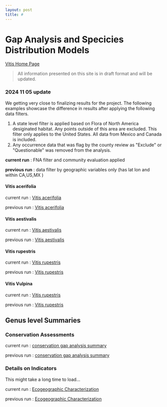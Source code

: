 ```yaml
---
layout: post
title: #
---
```

# Gap Analysis and Specicies Distribution Models

[Vitis Home Page](home)

> All information presented on this site is in draft format and will be updated.


### 2024 11 05 update 

We getting very close to finalizing results for the project. The following examples showcase the difference in results after applying the following data filters. 

 1. A state level filter is applied based on Flora of North America desiginated habitat. Any points outside of this area are excluded. This filter only applies to the United States. All data from Mexico and Canada is included.  
 2. Any occurrence data that was flag by the county review as "Exclude" or "Questionable" was removed from the analysis. 


**current run** : FNA filter and community evaluation applied 

**previous run** : data filter by geographic variables only (has lat lon and within CA,US,MX )


#### Vitis acerifolia

current run : <a href="Vitis acerifolia_Summary_fnaFilter.html" target="_blank"> Vitis acerifolia </a> 

previous run : <a href="Vitis acerifolia_Summary.html" target="_blank"> Vitis acerifolia </a>   


#### Vitis aestivalis

current run : <a href="Vitis aestivalis_Summary_fnaFilter.html" target="_blank"> Vitis aestivalis </a> 

previous run : <a href="Vitis aestivalis_Summary.html" target="_blank"> Vitis aestivalis </a>   


#### Vitis rupestris

current run : <a href="Vitis rupestris_Summary_fnaFilter.html" target="_blank"> Vitis rupestris </a> 

previous run : <a href="Vitis rupestris_Summary.html" target="_blank"> Vitis rupestris </a>   


#### Vitis Vulpina 

current run : <a href="Vitis rupestris_Vulpina_fnaFilter.html" target="_blank"> Vitis rupestris </a> 

previous run : <a href="Vitis rupestris_Vulpina.html" target="_blank"> Vitis rupestris </a>   


## Genus level Summaries 

### Conservation Assessments 

current run : <a href="run20241029_Summary.html" target="_blank"> conservation gap analysis summary </a> 

previous run : <a href="run20240614_Summary.html" target="_blank"> conservation gap analysis summary </a>

### Details on Indicators 

This might take a long time to load... 

current run : <a href="run20241029_boxPlotSummary.html" target="_blank"> Ecogeographic Characterization </a> 

previous run : <a href="run20240614_boxPlotSummary.html" target="_blank"> Ecogeographic Characterization </a>




<!--

**Summary pages we last updated on  2024-08-14**

## Genus Level report 

Includes a figure and species richness map for all species currently modeled. 

<a href="run20240614_Summary.html" target="_blank"> Run Summary </a> 

Summary figure showing the distribution of species across the individual predictors used within the modeling effort. 

<a href="run20240614_boxPlotSummary.html" target="_blank"> Box Plot Summary </a> 

  
## Individual Taxon reports 


<a href='Vitis acerifolia_Summary.html' target="_blank"> Vitis acerifolia </a>   

<a href='Vitis aestivalis_Summary.html' target="_blank"> Vitis aestivalis </a>   

<a href="Vitis aestivalis var. aestivalis_Summary.html" target="_blank"> Vitis aestivalis var. aestivalis </a>   

<a href="Vitis aestivalis var. bicolor_Summary.html" target="_blank"> Vitis aestivalis var. bicolor </a>   

<a href="Vitis arizonica_Summary.html" target="_blank"> Vitis arizonica </a>   

<a href="Vitis baileyana_Summary.html" target="_blank"> Vitis baileyana </a>   

<a href="Vitis berlandieri_Summary.html" target="_blank"> Vitis berlandieri </a>

<a href="Vitis blancoi_Summary.html" target="_blank"> Vitis blancoi </a>   

<a href="Vitis bourgaeana_Summary.html" target="_blank"> Vitis bourgaeana </a>   

<a href="Vitis californica_Summary.html" target="_blank"> Vitis californica </a>   

<a href="Vitis cinerea_Summary.html" target="_blank"> Vitis cinerea </a>   

<a href="Vitis girdiana_Summary.html" target="_blank"> Vitis girdiana </a>   

<a href="Vitis labrusca_Summary.html" target="_blank"> Vitis labrusca </a>   

<a href="Vitis lincecumii_Summary.html" target="_blank"> Vitis lincecumii </a>   

<a href="Vitis monticola_Summary.html" target="_blank"> Vitis monticola </a>  

<a href="Vitis mustangensis_Summary.html" target="_blank"> Vitis mustangensis </a>   

<a href="Vitis nesbittiana_Summary.html" target="_blank"> Vitis nesbittiana </a>   

<a href="Vitis palmata_Summary.html" target="_blank"> Vitis palmata </a>   

<a href="Vitis peninsularis_Summary.html" target="_blank"> Vitis peninsularis </a>  

<a href="Vitis popenoei_Summary.html" target="_blank"> Vitis popenoei </a>  

<a href="Vitis riparia_Summary.html" target="_blank"> Vitis riparia </a>   

<a href="Vitis rotundifolia_Summary.html" target="_blank"> Vitis rotundifolia </a>   

<a href="Vitis rotundifolia var. munsoniana_Summary.html" target="_blank"> Vitis rotundifolia var. munsoniana </a>  

<a href="Vitis rotundifolia var. pygmaea_Summary.html" target="_blank"> Vitis rotundifolia var. pygmaea </a>  

<a href="Vitis rotundifolia var. rotundifolia_Summary.html" target="_blank"> Vitis rotundifolia var. rotundifolia </a>  

<a href="Vitis rotundifolia var. Vitis rupestrisrotundifolia_Summary.html" target="_blank"> Vitis rotundifolia var. Vitis rupestrisrotundifolia </a>   

<a href="Vitis shuttleworthii_Summary.html" target="_blank"> Vitis shuttleworthii </a>   

<a href="Vitis simpsonii_Summary.html" target="_blank"> Vitis simpsonii </a>   

<a href="Vitis vulpina_Summary.html" target="_blank"> Vitis vulpina </a>   

<a href="Vitis x novae-angliae_Summary.html" target="_blank"> Vitis x novae-angliae </a>   
--> 
